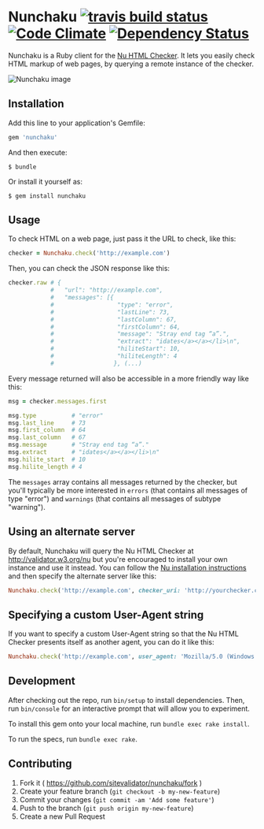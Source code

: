# Nunchaku [![travis build status](https://secure.travis-ci.org/sitevalidator/nunchaku.png?branch=master)](http://travis-ci.org/sitevalidator/nunchaku) [![Code Climate](https://codeclimate.com/github/sitevalidator/nunchaku/badges/gpa.svg)](https://codeclimate.com/github/sitevalidator/nunchaku) [![Dependency Status](https://gemnasium.com/sitevalidator/nunchaku.png)](https://gemnasium.com/sitevalidator/nunchaku)

Nunchaku is a Ruby client for the [Nu HTML Checker](https://github.com/validator/validator). It lets you easily check HTML markup of web pages, by querying a remote instance of the checker.

![Nunchaku image](https://dl.dropboxusercontent.com/u/2268180/nunchaku/Nunchaku.png "Nunchaku image taken from http://commons.wikimedia.org/wiki/File:Nunchaku.png")

## Installation

Add this line to your application's Gemfile:

```ruby
gem 'nunchaku'
```

And then execute:

    $ bundle

Or install it yourself as:

    $ gem install nunchaku

## Usage

To check HTML on a web page, just pass it the URL to check, like this:

```ruby
checker = Nunchaku.check('http://example.com')
```

Then, you can check the JSON response like this:

```ruby
checker.raw # {
            #   "url": "http://example.com",
            #   "messages": [{
            #                  "type": "error",
            #                  "lastLine": 73,
            #                  "lastColumn": 67,
            #                  "firstColumn": 64,
            #                  "message": "Stray end tag “a”.",
            #                  "extract": "idates</a></a></li>\n",
            #                  "hiliteStart": 10,
            #                  "hiliteLength": 4
            #                 }, (...)

```

Every message returned will also be accessible in a more friendly way like this:

```ruby
msg = checker.messages.first

msg.type          # "error"
msg.last_line     # 73
msg.first_column  # 64
msg.last_column   # 67
msg.message       # "Stray end tag “a”."
msg.extract       # "idates</a></a></li>\n"
msg.hilite_start  # 10
msg.hilite_length # 4
```

The `messages` array contains all messages returned by the checker, but you'll typically be more interested in `errors` (that contains all messages of type "error") and `warnings` (that contains all messages of subtype "warning").

## Using an alternate server

By default, Nunchaku will query the Nu HTML Checker at http://validator.w3.org/nu but you're encouraged to install your own instance and use it instead. You can follow the [Nu installation instructions](https://github.com/validator/validator) and then specify the alternate server like this:

```ruby
Nunchaku.check('http://example.com', checker_uri: 'http://yourchecker.com')
```

## Specifying a custom User-Agent string

If you want to specify a custom User-Agent string so that the Nu HTML Checker presents itself as another agent, you can do it like this:

```ruby
Nunchaku.check('http://example.com', user_agent: 'Mozilla/5.0 (Windows NT 6.3; rv:36.0) Gecko/20100101 Firefox/36.0')
```

## Development

After checking out the repo, run `bin/setup` to install dependencies. Then, run `bin/console` for an interactive prompt that will allow you to experiment.

To install this gem onto your local machine, run `bundle exec rake install`.

To run the specs, run `bundle exec rake`.

## Contributing

1. Fork it ( https://github.com/sitevalidator/nunchaku/fork )
2. Create your feature branch (`git checkout -b my-new-feature`)
3. Commit your changes (`git commit -am 'Add some feature'`)
4. Push to the branch (`git push origin my-new-feature`)
5. Create a new Pull Request
